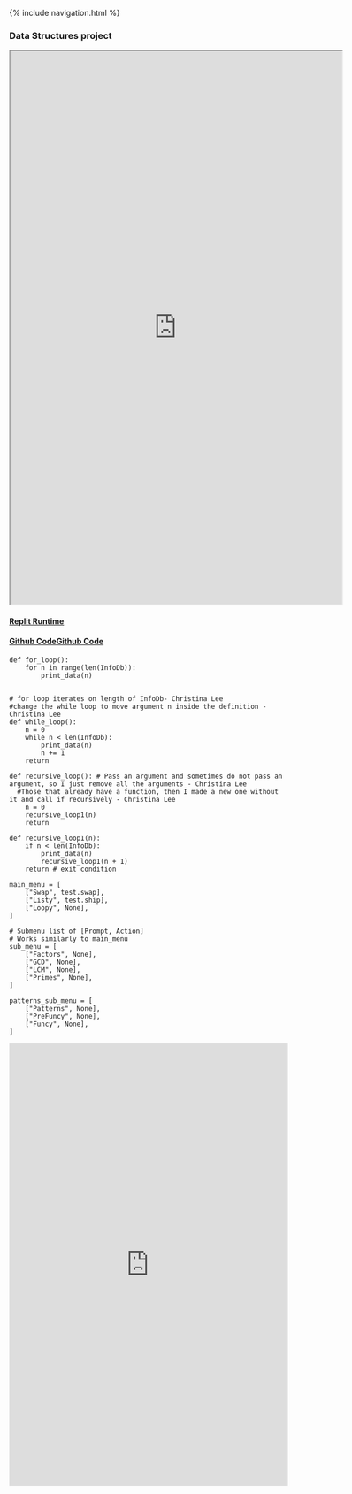 {% include navigation.html %}

### Data Structures project
<iframe height="1000px" width="600px" src="https://replit.com/@ChristinaLee6/NovelShimmeringCompilerslite=true#main.py?"></iframe>

#### [Replit Runtime](https://replit.com/@ChristinaLee6/NovelShimmeringCompilers#main.py)
#### [Github Code](https://github.com/christinlee367/christinlee367.github.io/blob/main/main.py)[Github Code](https://github.com/christinlee367/christinlee367.github.io/blob/main/test.py) 

```
def for_loop():
    for n in range(len(InfoDb)):
        print_data(n)
      

# for loop iterates on length of InfoDb- Christina Lee
#change the while loop to move argument n inside the definition - Christina Lee
def while_loop():
    n = 0
    while n < len(InfoDb):
        print_data(n)
        n += 1
    return

def recursive_loop(): # Pass an argument and sometimes do not pass an argument, so I just remove all the arguments - Christina Lee
  #Those that already have a function, then I made a new one without it and call if recursively - Christina Lee
    n = 0
    recursive_loop1(n)
    return

def recursive_loop1(n):
    if n < len(InfoDb):
        print_data(n)
        recursive_loop1(n + 1)
    return # exit condition
```

```
main_menu = [
    ["Swap", test.swap],
    ["Listy", test.ship],
    ["Loopy", None],
]

# Submenu list of [Prompt, Action]
# Works similarly to main_menu
sub_menu = [
    ["Factors", None],
    ["GCD", None],
    ["LCM", None],
    ["Primes", None],
]

patterns_sub_menu = [
    ["Patterns", None],
    ["PreFuncy", None],
    ["Funcy", None],
]
```

<iframe frameborder="0" width="100%" height="800px" src="https://replit.com/@ChristinaLee6/NovelShimmeringCompilers#main.py"></iframe>
